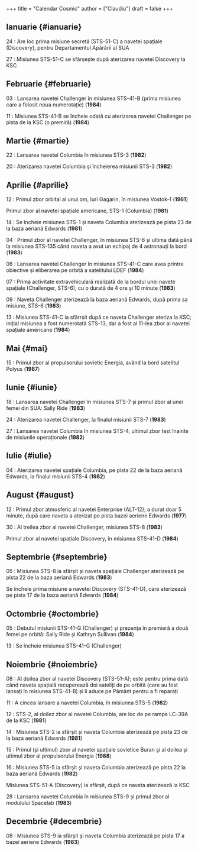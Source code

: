 +++
title = "Calendar Cosmic"
author = ["Claudiu"]
draft = false
+++

## Ianuarie {#ianuarie}

24
: Are loc prima misiune secretă (STS-51-C) a navetei spațiale (Discovery), pentru Departamentul Apărării al SUA

27
: Misiunea STS-51-C se sfârșește după aterizarea navetei Discovery la KSC


## Februarie {#februarie}

03
: Lansarea navetei Challenger în misiunea STS-41-B (prima misiunea care a folosit noua numerotație) (**1984**)

11
: Misiunea STS-41-B se încheie odată cu aterizarea navetei Challenger pe pista de la KSC (o premiră) (**1984**)


## Martie {#martie}

22
: Lansarea navetei Columbia în misiunea STS-3 (**1982**)

20
: Aterizarea navetei Columbia și încheierea misiunii STS-3 (**1982**)


## Aprilie {#aprilie}

12
: Primul zbor orbital al unui om, Iuri Gagarin, în misiunea Vostok-1 (**1961**)

Primul zbor al navetei spațiale americane, STS-1 (Columbia) (**1981**)

14
: Se încheie misiunea STS-1 și naveta Columbia aterizează pe pista 23 de la baza aeriană Edwards (**1981**)

04
: Primul zbor al navetei Challenger, în misiunea STS-6 și ultima dată până la misiunea STS-135 când naveta a avut un echipaj de 4 astronauți la bord (**1983**)

06
: Lansarea navetei Challenger în misiunea STS-41-C care avea printre obiective și eliberarea pe orbită a satelitului LDEF (**1984**)

07
: Prima activitate extravehiculară realizată de la bordul unei navete spațiale (Challenger, STS-6), cu o durată de 4 ore și 10 minute (**1983**)

09
: Naveta Challenger aterizează la baza aeriană Edwards, după prima sa misiune, STS-6 (**1983**)

13
: Misiunea STS-41-C ia sfârrșit după ce naveta Challenger ateriza la KSC; inițial misiunea a fost numerotată STS-13, dar a fost al 11-lea zbor al navetei spațiale americane (**1984**)


## Mai {#mai}

15
: Primul zbor al propulsorului sovietic Energia, având la bord satelitul Polyus (**1987**)


## Iunie {#iunie}

18
: Lansarea navetei Challenger în misiunea STS-7 și primul zbor al unei femei din SUA: Sally Ride (**1983**)

24
: Aterizarea navetei Challenger, la finalul misiunii STS-7 (**1983**)

27
: Lansarea navetei Columbia în misiunea STS-4, ultimul zbor test înainte de misiunile operaționale (**1982**)


## Iulie {#iulie}

04
: Aterizarea navetei spațiale Columbia, pe pista 22 de la baza aeriană Edwards, la finalul misiunii STS-4 (**1982**)


## August {#august}

12
: Primul zbor atmosferic al navetei Enterprise (ALT-12); a durat doar 5 minute, după care naveta a aterizat pe pista bazei aeriene Edwards (**1977**)

30
: Al treilea zbor al navetei Challenger, misiunea STS-8 (**1983**)

Primul zbor al navetei spațiale Discovery, în misiunea STS-41-D (**1984**)


## Septembrie {#septembrie}

05
: Misiunea STS-8 ia sfârșit și naveta spațiale Challenger aterizează pe pista 22 de la baza aeriană Edwards (**1983**)

Se încheie prima misiune a navetei Discovery (STS-41-D), care aterizează pe pista 17 de la baza aeriană Edwards (**1984**)


## Octombrie {#octombrie}

05
: Debutul misiunii STS-41-G (Challenger) și prezența în premieră a două femei pe orbită: Sally Ride și Kathryn Sullivan (**1984**)

13
: Se încheie misiunea STS-41-G (Challenger)


## Noiembrie {#noiembrie}

08
: Al doilea zbor al navetei Discovery (STS-51-A); este pentru prima dată când naveta spațială recuperează doi sateliți de pe orbită (care au fost lansați în misiunea STS-41-B) și îi aduce pe Pământ pentru a fi reparați

11
: A cincea lansare a navetei Columbia, în misiunea STS-5 (**1982**)

12
: STS-2, al doilez zbor al navetei Columbia, are loc de pe rampa LC-39A de la KSC (**1981**)

14
: Misiunea STS-2 ia sfârșit și naveta Columbia aterizează pe pista 23 de la baza aeriană Edwards (**1981**)

15
: Primul (și ultimul) zbor al navetei spațiale sovietice Buran și al doilea și ultimul zbor al propulsorului Energia (**1988**)

16
: Misiunea STS-5 ia sfârșit și naveta Columbia aterizează pe pista 22 la baza aeriană Edwards (**1982**)

Misiunea STS-51-A (Discovery) ia sfârșit, după ce naveta aterizează la KSC

28
: Lansarea navetei Columbia în misiunea STS-9 și primul zbor al modulului Spacelab (**1983**)


## Decembrie {#decembrie}

08
: Misiunea STS-9 ia sfârșit și naveta Columbia aterizează pe pista 17 a bazei aeriene Edwards (**1983**)